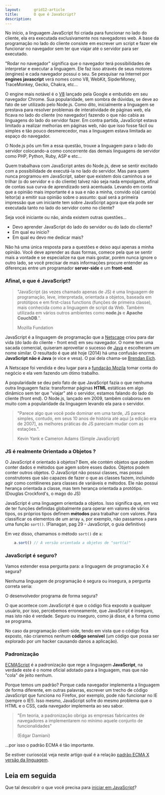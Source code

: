 ```yaml
---
layout:      grid12-article
title:       O que é JavaScript?
description: 
---
```


No início, a linguagem JavaScript foi criada para funcionar no lado do cliente, ela era executada exclusivamente nos 
navegadores web. A base da programação no lado do cliente consiste em escrever um script e fazer ele funcionar no
navegador sem ter que viajar até o servidor para ser executado.

"Rodar no navegador" significa que o navegador terá possibilidades de interpretar e executar a linguagem. Ele faz isso
através de seus motores (engines) e cada navegador possui o seu. Se pesquisar na Internet por __engines javascript__ verá
nomes como V8, WebKit, SipderMoney, TraceMonkey, Gecko, Chakra, etc...

O engine mais notável é o [V8](https://developers.google.com/v8/ "link-externo") lançado pela Google e embutido em seu navegador Chrome. Sua popularidade, sem sombra
de dúvidas, se deve ao fato de ser utilizado pelo Node.js. Como dito, inicialmente a linguagem se prestava para resolver
problemas de interatividade de páginas web, ela ficava no lado do cliente (no navegador) fazendo o que não cabia as
linguagens do lado do servidor fazer. Em contra partida, JavaScript estava limitado a realizar melhorias em páginas web,
não que isso fosse fácil ou simples e tão pouco desmerecedor, mas a linguagem estava limitada ao espaço do navegador.

O Node.js pôs um fim a essa questão, trouxe a linguagem para o lado do servidor colocando-a como concorrente das demais
linguagens de servidor como PHP, Python, Ruby, ASP e etc... 

Quem trabalhava com JavaScript antes do Node.js, deve se sentir excitado com a possibilidade de executá-la no lado do
servidor. Mas para quem nunca programou em JavaScript, saber que existem dois caminhos a se trilhar (o do servidor e o 
do cliente) talvez não seja nada empolgante, afinal de contas sua curva de aprendizado será acentuada. Levando em conta
que a opinião mais importante é a sua e não a minha, convido o(a) caro(a) leitor(a) a emitir sua opinião sobre o assunto:
qual será a primeira impressão que um iniciante tem sobre JavaScript agora que ela pode ser executada tanto no lado do
servidor como no cliente?

Seja você iniciante ou não, ainda existem outras questões...

- Devo aprender JavaScript do lado do servidor ou do lado do cliente?
- Em qual eu inicio?
- Em qual eu devo me dedicar mais?

Não há uma única resposta para a questões e deixo aqui apenas a minha opinião. Você deve aprender as duas formas, comece
pela que se sentir mais a vontade e se especialize na que mais gostar, porém nunca ignore o outro lado, se você precisar
de mais informações procure entender as diferenças entre um programador __server-side__ e um __front-end__.


### Afinal, o que é JavaScript?

> "JavaScript (às vezes chamado apenas de JS) é uma linguagem de programação, leve, interpretada, orientada a objetos, 
> baseada em protótipos e em first-class functions (funções de primeira classe), mais conhecida como a linguagem de 
> script da Web. Também utilizada em vários outros ambientes como __node.js__ e __Apache CouchDB__.".
>
> Mozilla Fundation


JavaScript é a linguagem de programação que a [Netscape](http://pt.wikipedia.org/wiki/Netscape "link-externo") criou 
para dar vida (do lado do cliente - front end) em seu navegador. O nome tem uma sacada comercial, quiseram aproveitar o 
sucesso de [Java](http://www.oracle.com/br/technologies/java/overview/index.html "link-externo") e escolheram um nome similar.
O resultado é que até hoje (2014) há uma confusão enorme. __JavaScript não é Java__ (e vice e vesa). O pai dela chama-se
[Brendan Eich](http://en.wikipedia.org/wiki/Brendan_Eich "link-externo").

A Netscape foi vendida e deu lugar para a [fundação Mozila](https://www.mozilla.org/pt-BR/ "link-externo") tomar conta do
negócio e ela vem fazendo um ótimo trabalho.

A popularidade se deu pelo fato de que JavaScript fazia o que nenhuma outra linguagem fazia: transformar páginas __HTML__
estáticas em algo dinâmico sem ter que "viajar" até o servidor, estamos falando do lado do cliente (front end). O Node.js,
lançado em 2009, também colaborou em muito com a popularidade da linguagem levando ela para o servidor.

> "Parece algo que você pode dominar em uma tarde, JS parece simples, contudo, em seus 10 anos de história até aqui [a edição
> era de 2007], as melhores práticas de JS pareciam mudar com as estações.".
> 
> Kevin Yank e Cameron Adams (Simple JavaScript)



### JS é realmente Orientado a Objetos ?

O JavaScript é orientado à objetos? Bem, ele contém objetos que podem conter dados e métodos que agem sobre esses 
dados. Objetos podem conter outros objetos. O JavaScript não possui classes, mas possui construtores que são capazes 
de fazer o que as classes fazem, incluindo agir como contêineres para classes de variáveis e métodos. Ele não possui 
herança orientada a classe, mas tem herança orientada a protótipo.(Douglas Crockford's, o mago do JS)

JavaScript é uma linguagem orientada a objetos. Isso significa que, em vez de ter funções definidas globalmente para
operar em valores de vários tipos, os próprios tipos definem __métodos__ para trabalhar com valores. Para classificar
os elementos de um array `a`, por exemplo, não passamos `a` para uma função `sort()`. 
(Flanagan, pag 29 - JavaScript, o guia definitivo)

Em vez disso, chamamos o método `sort()` de `a`: 

```javascript
    a.sort() // A versão orientada a objetos de "sort(a)"
```



### JavaScript é seguro?

Vamos estender essa pergunta para: a linguagem de programação X é segura?

Nenhuma linguagem de programação é segura ou insegura, a pergunta correta seria:

O desenvolvedor programa de forma segura?

O que acontece com JavaScript é que o código fica exposto a qualquer usuário, por isso, percebemos erroneamente, que 
JavaScript é inseguro, mas isto não é verdade. Seguro ou inseguro, como já disse, é a forma como se programa.

No caso da programação client-side, tendo em vista que o código fica exposto, não criaremos nenhum __código sensível__
 (um código que possa ser explorado por um hacker causando danos a aplicação).


### Padronização

[ECMAScript](http://www.ecmascript.org/ "link-externo") é a padronização que rege a linguagem __JavaScript__, na verdade
este é o nome oficial adotado para a linguagem, mas que não "cola" de jeito nenhum. 

Porque temos um padrão? Porque cada navegador implementa a linguagem de forma diferente, em outras palavras, escrever um
trecho de código JavaScript que funciona no Firefox, por exemplo, pode não funcionar no IE (sempre o IE!). 
Isso mesmo, JavaScript sofre do mesmo problema que o HTML e o CSS, cada navegador implementa ao seu sabor. 

> "Em teoria, a padronização obriga as empresas fabricantes de navegadores a implementarem no mínimo aquele conjunto de
> funcionalidades" 
> 
> (Edgar Damiani)

...por isso o padrão ECMA é tão importante.

Se estiver curioso(a) veja neste artigo qual é a relação 
[padrão ECMA X versão da linguagem](https://developer.mozilla.org/pt-BR/docs/Web/JavaScript/Guide/JavaScript_Vis%C3%A3o_Geral#Relationship_between_JavaScript_Versions_and_ECMAScript_Editions "link-externo").



Leia em seguida
---

Que tal descobrir o que você precisa para [iniciar em JavaScript](/javascript/iniciando-com-javascript/)?

